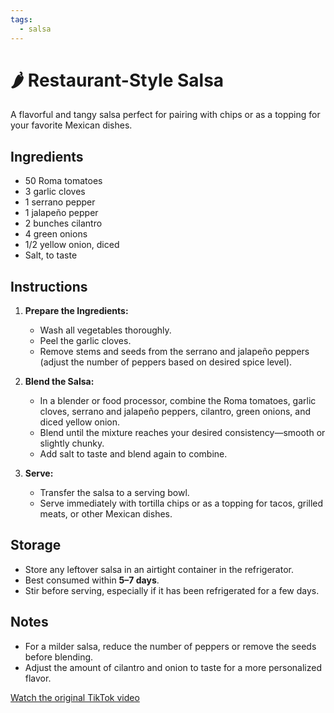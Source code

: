 ```yaml
---
tags:
  - salsa
---
```


# 🌶️ Restaurant-Style Salsa

A flavorful and tangy salsa perfect for pairing with chips or as a topping for your favorite Mexican dishes.

## Ingredients

- 50 Roma tomatoes
- 3 garlic cloves
- 1 serrano pepper
- 1 jalapeño pepper
- 2 bunches cilantro
- 4 green onions
- 1/2 yellow onion, diced
- Salt, to taste

## Instructions

1. **Prepare the Ingredients:**  
   - Wash all vegetables thoroughly.
   - Peel the garlic cloves.
   - Remove stems and seeds from the serrano and jalapeño peppers (adjust the number of peppers based on desired spice level).

2. **Blend the Salsa:**  
   - In a blender or food processor, combine the Roma tomatoes, garlic cloves, serrano and jalapeño peppers, cilantro, green onions, and diced yellow onion.
   - Blend until the mixture reaches your desired consistency—smooth or slightly chunky.
   - Add salt to taste and blend again to combine.

3. **Serve:**  
   - Transfer the salsa to a serving bowl.
   - Serve immediately with tortilla chips or as a topping for tacos, grilled meats, or other Mexican dishes.

## Storage

- Store any leftover salsa in an airtight container in the refrigerator.
- Best consumed within **5–7 days**.
- Stir before serving, especially if it has been refrigerated for a few days.

## Notes

- For a milder salsa, reduce the number of peppers or remove the seeds before blending.
- Adjust the amount of cilantro and onion to taste for a more personalized flavor.

[Watch the original TikTok video](https://www.tiktok.com/@ale.reeg/video/7366350639103839534?lang=en)
